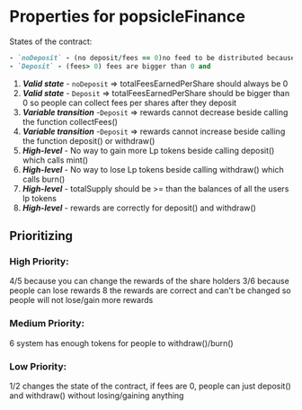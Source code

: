 # Properties for popsicleFinance

States of the contract:
```ruby
- `noDeposit` - (no deposit/fees == 0)no feed to be distributed because the owner job was not done
- `Deposit` - (fees> 0) fees are bigger than 0 and
```

1. ***Valid state*** - `noDeposit` => totalFeesEarnedPerShare should always be 0
2. ***Valid state*** - `Deposit` => totalFeesEarnedPerShare should be bigger than 0 so people can collect fees per shares after they deposit
3. ***Variable transition*** -`Deposit` => rewards cannot decrease beside calling the function collectFees()
4. ***Variable transition*** -`Deposit` => rewards cannot increase beside calling the function deposit() or withdraw()
5. ***High-level*** - No way to gain more Lp tokens beside calling deposit() which calls mint()
6. ***High-level*** - No way to lose  Lp tokens beside calling withdraw() which calls burn()
7. ***High-level*** - totalSupply should be >=  than the balances of all the users lp tokens
8. ***High-level*** - rewards are correctly for deposit() and withdraw()

## Prioritizing

### High Priority:
4/5 because you can change the rewards of the share holders
3/6 because people can lose rewards
8 the rewards are correct and can't be changed so people will not lose/gain more rewards

### Medium Priority:
6 system has enough tokens for people to withdraw()/burn()
 
### Low Priority:
1/2 changes the state of the contract, if fees are 0, people can just deposit() and withdraw() without losing/gaining anything